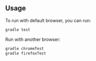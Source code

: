 ## Usage

To run with default browser, you can run:

```bash
gradle test
```

Run with another browser:

```bash
gradle chromeTest
gradle firefoxTest
```
